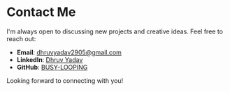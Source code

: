 # Contact Me

I'm always open to discussing new projects and creative ideas. Feel free to reach out:

- **Email**: [dhruvyadav2905@gmail.com](mailto:dhruvyadav2905@gmail.com)
- **LinkedIn**: [Dhruv Yadav](https://www.linkedin.com/in/dhruv-yadav-data-science/)
- **GitHub**: [BUSY-LOOPING](https://github.com/BUSY-LOOPING)

Looking forward to connecting with you!
